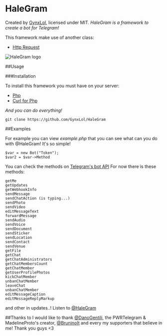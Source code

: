 # HaleGram

Created by [GynxLol](https://telegram.me/GynxLol), licensed under MIT.
*HaleGram is a framework to create a bot for Telegram!*

This framework make use of another class:

* [Http Request](https://github.com/hay/httprequest/blob/master/class-http-request.php)

<img src='https://raw.githubusercontent.com/GynxLol/HaleGram/master/src/HaleGram.png' alt='HaleGram logo' onmouseover="this.src='https://raw.githubusercontent.com/GynxLol/HaleGram/master/src/HaleGram.png';" onmouseout="this.src='https://raw.githubusercontent.com/GynxLol/HaleGram/master/src/HaleGram.png';" />

##Usage

###Installation

To install this framework you must have on your server:

* [Php](https://php.net)
* [Curl for Php](http://php.net/manual/en/book.curl.php)

_And you can do everything!_

```
git clone https://github.com/GynxLol/HaleGram
```

##Examples

For example you can view _example.php_ that you can see what can you do with @HaleGram!
It's so simple!

```
$var = new Bot("Token");
$var2 = $var->Method
```

You can check the methods on [Telegram's bot API](http://core.telegram.org/bots/api)
For now there is these methods:

```
getMe
getUpdates
getWebhookInfo
sendMessage
sendChatAction (is typing...)
sendPhoto
sendVideo
editMessageText
forwardMessage
sendAudio
sendVoice
sendDocument
sendSticker
sendLocation
sendContact
sendVenue
getFile
getChat
getChatAdministrators
getChatMembersCount
getChatMember
getUserProfilePhotos
kickChatMember
unbanChatMember
leaveChat
unbanChatMember
editMessageCaption
editMessageReplyMarkup
```

and other in updates..! Listen to [@HaleGram](https://telegram.me/HaleGram)

##Thanks to
I would like to thank [@DanoGentili](https://telegram.me/DanoGentili), the PWRTelegram & MadelineProto's creator, [@BruninoIt](https://telegram.me/BruninoIt) and every my supporters that believe in me! Thank you guys <3
